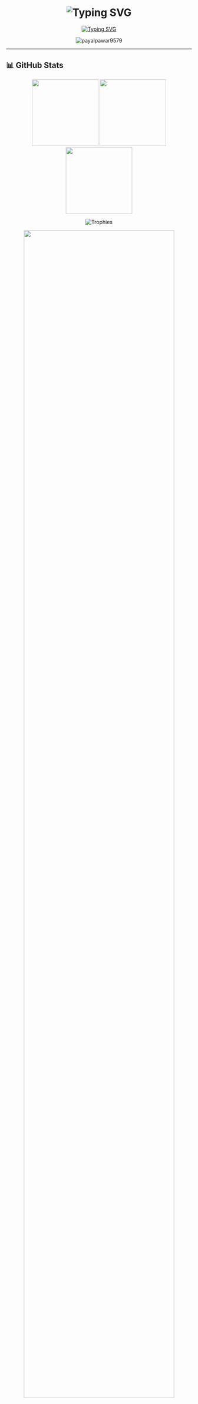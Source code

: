 <h1 align="center">
  <img src="https://in.pinterest.com/pin/152840981095140152/" alt="Typing SVG" />
</h1>

<p align="center">
  <a href="https://git.io/typing-svg">
    <img src="https://readme-typing-svg.demolab.com?font=Fira+Code&weight=500&size=22&duration=4000&pause=500&color=5D3FD3&center=true&vCenter=true&width=500&lines=Turning+ideas+into+digital+reality;Clean+Code+Enthusiast;Always+Learning+New+Tech" alt="Typing SVG" />
  </a>
</p>

<p align="center">
  <img src="https://komarev.com/ghpvc/?username=payalpawar9579&label=Profile%20Views&color=5D3FD3&style=flat" alt="payalpawar9579" /> 
</p>

---

## 📊 GitHub Stats

<p align="center">
  <img height="180em" src="https://github-readme-stats.vercel.app/api?username=payalpawar9579&show_icons=true&theme=radical&hide_border=true&include_all_commits=true&count_private=true" />
  <img height="180em" src="https://github-readme-streak-stats.herokuapp.com/?user=payalpawar9579&theme=radical&hide_border=true" />
  <img height="180em" src="https://github-readme-stats.vercel.app/api/top-langs/?username=payalpawar9579&theme=radical&hide_border=true&layout=compact&langs_count=8" />
</p>

<p align="center">
  <img src="https://github-profile-trophy.vercel.app/?username=payalpawar9579&theme=radical&no-frame=true&row=1&column=7" alt="Trophies" />
</p>

<p align="center">
  <img src="https://github-profile-summary-cards.vercel.app/api/cards/profile-details?username=payalpawar9579&theme=radical" width="90%" />
</p>

---

## 🛠️ My Tech Stack

### Programming Languages
![JavaScript](https://img.shields.io/badge/javascript-%23323330.svg?style=for-the-badge&logo=javascript&logoColor=%23F7DF1E)
![TypeScript](https://img.shields.io/badge/typescript-%23007ACC.svg?style=for-the-badge&logo=typescript&logoColor=white)
![Python](https://img.shields.io/badge/python-3670A0?style=for-the-badge&logo=python&logoColor=ffdd54)
![Java](https://img.shields.io/badge/java-%23ED8B00.svg?style=for-the-badge&logo=openjdk&logoColor=white)
![C++](https://img.shields.io/badge/c++-%2300599C.svg?style=for-the-badge&logo=c%2B%2B&logoColor=white)

### Frontend Development
![React](https://img.shields.io/badge/react-%2320232a.svg?style=for-the-badge&logo=react&logoColor=%2361DAFB)
![Next JS](https://img.shields.io/badge/Next-black?style=for-the-badge&logo=next.js&logoColor=white)
![Vue.js](https://img.shields.io/badge/vuejs-%2335495e.svg?style=for-the-badge&logo=vuedotjs&logoColor=%234FC08D)
![TailwindCSS](https://img.shields.io/badge/tailwindcss-%2338B2AC.svg?style=for-the-badge&logo=tailwind-css&logoColor=white)
![Bootstrap](https://img.shields.io/badge/bootstrap-%238511FA.svg?style=for-the-badge&logo=bootstrap&logoColor=white)

### Backend Development
![NodeJS](https://img.shields.io/badge/node.js-6DA55F?style=for-the-badge&logo=node.js&logoColor=white)
![Express.js](https://img.shields.io/badge/express.js-%23404d59.svg?style=for-the-badge&logo=express&logoColor=%2361DAFB)
![Spring](https://img.shields.io/badge/spring-%236DB33F.svg?style=for-the-badge&logo=spring&logoColor=white)

### Databases
![MongoDB](https://img.shields.io/badge/MongoDB-%234ea94b.svg?style=for-the-badge&logo=mongodb&logoColor=white)
![MySQL](https://img.shields.io/badge/mysql-%2300f.svg?style=for-the-badge&logo=mysql&logoColor=white)
![PostgreSQL](https://img.shields.io/badge/postgres-%23316192.svg?style=for-the-badge&logo=postgresql&logoColor=white)

### DevOps & Cloud
![AWS](https://img.shields.io/badge/AWS-%23FF9900.svg?style=for-the-badge&logo=amazon-aws&logoColor=white)
![Google Cloud](https://img.shields.io/badge/GoogleCloud-%234285F4.svg?style=for-the-badge&logo=google-cloud&logoColor=white)
![Docker](https://img.shields.io/badge/docker-%230db7ed.svg?style=for-the-badge&logo=docker&logoColor=white)
![Git](https://img.shields.io/badge/git-%23F05033.svg?style=for-the-badge&logo=git&logoColor=white)
![GitHub Actions](https://img.shields.io/badge/githubactions-%232671E5.svg?style=for-the-badge&logo=githubactions&logoColor=white)

---

## 🏆 GitHub Achievements
![Achievements](https://github-profile-trophy.vercel.app/?username=payalpawar9579&margin-w=15&margin-h=15&no-frame=true&rank=SECRET,SSS,SS,S,AAA,AA,A,B,C)

---

## 🔥 Recent Activity
<!--START_SECTION:activity-->
1. 🎉 Merged PR [#1] in [payalpawar9579/repository] 
2. 🚀 Published release v1.0.0 in [payalpawar9579/project]
3. 💪 Opened PR [#2] in [payalpawar9579/awesome-project]
4. 🛠️ Fixed bug in [payalpawar9579/web-app]
5. 📚 Updated documentation in [payalpawar9579/docs]
<!--END_SECTION:activity-->

---

## 📈 Contribution Graph
[![Payal's GitHub Activity Graph](https://activity-graph.herokuapp.com/graph?username=payalpawar9579&theme=react-dark&hide_border=true&area=true)](https://github.com/ashutosh00710/github-readme-activity-graph)

---

## 🎯 Current Focus
- 🔭 Working on **MERN Stack Projects**
- 🌱 Learning **Microservices Architecture**
- 👯 Looking to collaborate on **Open Source Projects**
- 🤝 Seeking help with **Advanced Cloud Concepts**

---

## 📫 Let's Connect
<p align="center">
  <a href="https://www.linkedin.com/in/yourprofile" target="_blank">
    <img src="https://img.shields.io/badge/linkedin-%230077B5.svg?style=for-the-badge&logo=linkedin&logoColor=white" alt="LinkedIn"/>
  </a>
  <a href="https://twitter.com/yourhandle" target="_blank">
    <img src="https://img.shields.io/badge/Twitter-%231DA1F2.svg?style=for-the-badge&logo=Twitter&logoColor=white" alt="Twitter"/>
  </a>
  <a href="https://www.instagram.com/payal_pixelize/" target="_blank">
    <img src="https://img.shields.io/badge/Instagram-%23E4405F.svg?style=for-the-badge&logo=Instagram&logoColor=white" alt="Instagram"/>
  </a>
  <a href="mailto:payalpawar9579@gmail.com">
    <img src="https://img.shields.io/badge/Gmail-D14836?style=for-the-badge&logo=gmail&logoColor=white" alt="Gmail"/>
  </a>
</p>

---

<p align="center">
  <img src="https://capsule-render.vercel.app/api?type=waving&color=gradient&height=100&section=footer&animation=twinkling" />
</p>
